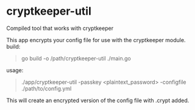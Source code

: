 # cryptkeeper-util
 Compiled tool that works with cryptkeeper

 This app encrypts your config file for use with the cryptkeeper module.
 build:

> go build -o /path/cryptkeeper-util ./main.go

 usage:

 > ./app/cryptkeeper-util -passkey <plaintext_password> -configfile ./path/to/config.yml

 This will create an encrypted version of the config file with .crypt added.
